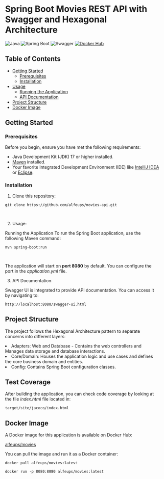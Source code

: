 # Spring Boot Movies REST API with Swagger and Hexagonal Architecture

![Java](https://img.shields.io/badge/Java-17-brightgreen.svg)
![Spring Boot](https://img.shields.io/badge/Spring%20Boot-3.0.0-brightgreen.svg)
![Swagger](https://img.shields.io/badge/Swagger-3.0.0-brightgreen.svg)
[![Docker Hub](https://img.shields.io/badge/Docker%20Hub-alfeups%2Fmovies-blue.svg)](https://hub.docker.com/repository/docker/alfeups/movies/general)


## Table of Contents

- [Getting Started](#getting-started)
    - [Prerequisites](#prerequisites)
    - [Installation](#installation)
- [Usage](#usage)
    - [Running the Application](#running-the-application)
    - [API Documentation](#api-documentation)
- [Project Structure](#project-structure)
- [Docker Image](#docker-image)

## Getting Started

### Prerequisites

Before you begin, ensure you have met the following requirements:

- Java Development Kit (JDK) 17 or higher installed.
- [Maven](https://maven.apache.org/) installed.
- Your favorite Integrated Development Environment (IDE) like [IntelliJ IDEA](https://www.jetbrains.com/idea/) or [Eclipse](https://www.eclipse.org/).

### Installation

1. Clone this repository:

```
git clone https://github.com/alfeups/movies-api.git
```

<br>

2. Usage:

Running the Application
To run the Spring Boot application, use the following Maven command:

```
mvn spring-boot:run
```

<br>

The application will start on <b>port 8080</b> by default. 
You can configure the port in the <i>application.yml</i> file.

3. API Documentation

Swagger UI is integrated to provide API documentation. You can access it by navigating to:

```
http://localhost:8080/swagger-ui.html
```

<h2> Project Structure </h2>

The project follows the Hexagonal Architecture pattern to separate concerns into different layers:

<li>Adapters: Web and Database - Contains the web controllers and Manages data storage and database interactions.
<li>Core/Domain: Houses the application logic and use cases and defines the core business domain and entities.
<li>Config: Contains Spring Boot configuration classes.

<h2> Test Coverage </h2>

After building the application, you can check code coverage by looking at the file <i>index.html</i> file located in:

```
target/site/jacoco/index.html
```

<h2> Docker Image </h2>

A Docker image for this application is available on Docker Hub:

[alfeups/movies](https://hub.docker.com/repository/docker/alfeups/movies/general)

You can pull the image and run it as a Docker container:

```
docker pull alfeups/movies:latest
```

```
docker run -p 8080:8080 alfeups/movies:latest
```

